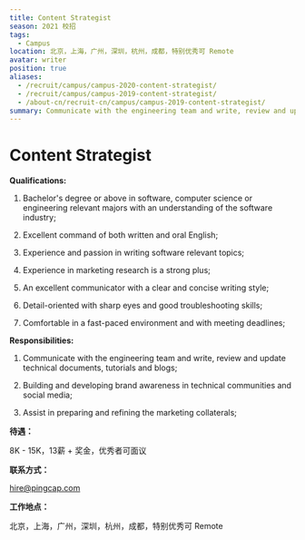 ```yaml
---
title: Content Strategist
season: 2021 校招 
tags:
  - Campus
location: 北京，上海，广州，深圳，杭州，成都，特别优秀可 Remote
avatar: writer
position: true
aliases:
  - /recruit/campus/campus-2020-content-strategist/
  - /recruit/campus/campus-2019-content-strategist/
  - /about-cn/recruit-cn/campus/campus-2019-content-strategist/
summary: Communicate with the engineering team and write, review and update technical documents, tutorials and blogs;Building and developing brand awareness in technical communities and social media;Assist in preparing and refining the marketing collaterals;
---
```


# Content Strategist

**Qualifications:**

1. Bachelor's degree or above in software, computer science or engineering relevant majors with an understanding of the software industry;

2. Excellent command of both written and oral English;

3. Experience and passion in writing software relevant topics;

4. Experience in marketing research is a strong plus;

5. An excellent communicator with a clear and concise writing style;

6. Detail-oriented with sharp eyes and good troubleshooting skills;

7. Comfortable in a fast-paced environment and with meeting deadlines;

**Responsibilities:**

1. Communicate with the engineering team and write, review and update technical documents, tutorials and blogs;

2. Building and developing brand awareness in technical communities and social media;

3. Assist in preparing and refining the marketing collaterals;

**待遇：**

8K - 15K，13薪 + 奖金，优秀者可面议

**联系方式：**

hire@pingcap.com

**工作地点：**

北京，上海，广州，深圳，杭州，成都，特别优秀可 Remote
